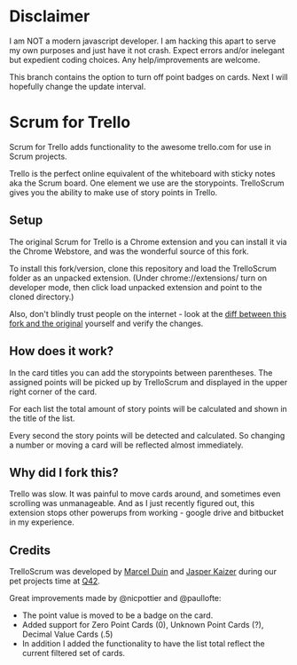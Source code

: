 Disclaimer
==========

I am NOT a modern javascript developer. I am hacking this apart to serve my own purposes and just have it not crash. Expect errors and/or inelegant but expedient coding choices. Any help/improvements are welcome.

This branch contains the option to turn off point badges on cards. Next I will hopefully change the update interval.

Scrum for Trello
===========

Scrum for Trello adds functionality to the awesome trello.com for use in Scrum projects.

Trello is the perfect online equivalent of the whiteboard with sticky notes aka the Scrum
board. One element we use are the storypoints. TrelloScrum gives you the ability to
make use of story points in Trello.

Setup
-----

The original Scrum for Trello is a Chrome extension and you can install it via the Chrome Webstore, and was the wonderful source of this fork.

To install this fork/version, clone this repository and load the TrelloScrum folder as an unpacked extension.
(Under chrome://extensions/ turn on developer mode, then click load unpacked extension and point to the cloned directory.)

Also, don't blindly trust people on the internet - look at the [diff between this fork and the original](https://github.com/Q42/TrelloScrum/compare/master...julowe:minimal) yourself and verify the changes.

How does it work?
-----------------
In the card titles you can add the storypoints between parentheses. The assigned points
will be picked up by TrelloScrum and displayed in the upper right corner of the card.

For each list the total amount of story points will be calculated and shown in the title
of the list.

Every second the story points will be detected and calculated. So changing a number or moving
a card will be reflected almost immediately.

Why did I fork this?
--------------------
Trello was slow. It was painful to move cards around, and sometimes even scrolling was unmanageable. And as I just recently figured out, this extension stops other powerups from working - google drive and bitbucket in my experience.

Credits
-------
TrelloScrum was developed by [Marcel Duin](http://webglmarcel.q42.net/) and [Jasper Kaizer](https://twitter.com/jkaizer)
during our pet projects time at [Q42](http://q42.com).

Great improvements made by @nicpottier and @paullofte:

* The point value is moved to be a badge on the card.
* Added support for Zero Point Cards (0), Unknown Point Cards (?), Decimal Value Cards (.5)
* In addition I added the functionality to have the list total reflect the current filtered set of cards.
